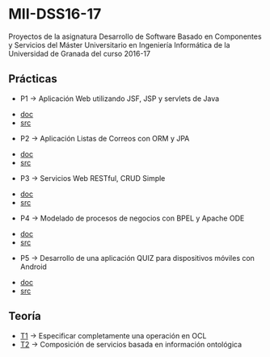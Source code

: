 # MII-DSS16-17
Proyectos de la asignatura Desarrollo de Software Basado en Componentes y Servicios del Máster Universitario en Ingeniería Informática de la Universidad de Granada del curso 2016-17 

## Prácticas
+ P1 -> Aplicación Web utilizando JSF, JSP y servlets de Java
 - [doc](P1/doc)
 - [src](P1/)
+ P2 -> Aplicación Listas de Correos con ORM y JPA
 - [doc](P2/doc)
 - [src](P2/)
+ P3 -> Servicios Web RESTful, CRUD Simple
 - [doc](P3/doc)
 - [src](P3/)
+ P4 -> Modelado de procesos de negocios con BPEL y Apache ODE
 - [doc](P4/doc)
 - [src](P4/)
+ P5 -> Desarrollo de una aplicación QUIZ para dispositivos móviles con Android
 - [doc](P5/doc)
 - [src](P5/)
 
## Teoría
+ [T1](T1/) -> Especificar completamente una operación en OCL
+ [T2](T2/) -> Composición de servicios basada en información ontológica
